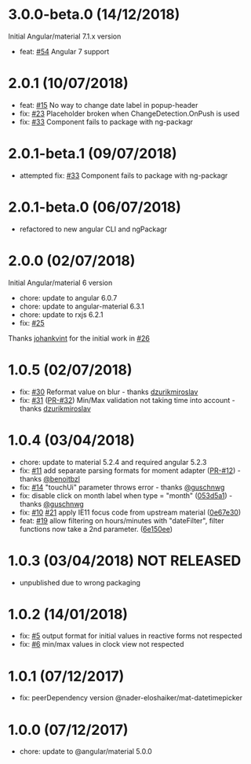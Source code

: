 # 3.0.0-beta.0 (14/12/2018)
Initial Angular/material 7.1.x version
* feat: [#54](https://github.com/kuhnroyal/mat-datetimepicker/issues/54) Angular 7 support

# 2.0.1 (10/07/2018)
* feat: [#15](https://github.com/kuhnroyal/mat-datetimepicker/issues/15) No way to change date label in popup-header
* fix: [#23](https://github.com/kuhnroyal/mat-datetimepicker/issues/23) Placeholder broken when ChangeDetection.OnPush is used
* fix: [#33](https://github.com/kuhnroyal/mat-datetimepicker/issues/33) Component fails to package with ng-packagr

# 2.0.1-beta.1 (09/07/2018)
* attempted fix: [#33](https://github.com/kuhnroyal/mat-datetimepicker/issues/33) Component fails to package with ng-packagr

# 2.0.1-beta.0 (06/07/2018)
* refactored to new angular CLI and ngPackagr

# 2.0.0 (02/07/2018)
Initial Angular/material 6 version
* chore: update to angular 6.0.7
* chore: update to angular-material 6.3.1
* chore: update to rxjs 6.2.1
* fix: [#25](https://github.com/kuhnroyal/mat-datetimepicker/issues/25)

Thanks [johankvint](https://github.com/johankvint) for the initial work in [#26](https://github.com/kuhnroyal/mat-datetimepicker/pull/26)

# 1.0.5 (02/07/2018)
* fix: [#30](https://github.com/kuhnroyal/mat-datetimepicker/pull/30)
Reformat value on blur - thanks [dzurikmiroslav](https://github.com/dzurikmiroslav)
* fix: [#31](https://github.com/kuhnroyal/mat-datetimepicker/issues/31)
([PR-#32](https://github.com/kuhnroyal/mat-datetimepicker/pull/32))
Min/Max validation not taking time into account - thanks [dzurikmiroslav](https://github.com/dzurikmiroslav)

# 1.0.4 (03/04/2018)
* chore: update to material 5.2.4 and required angular 5.2.3
* fix: [#11](https://github.com/kuhnroyal/mat-datetimepicker/issues/11)
add separate parsing formats for moment adapter
([PR-#12](https://github.com/kuhnroyal/mat-datetimepicker/pull/12)) - thanks [@benoitbzl](https://github.com/benoitbzl)
* fix: [#14](https://github.com/kuhnroyal/mat-datetimepicker/pull/14)
"touchUi" parameter throws error - thanks [@guschnwg](https://github.com/guschnwg)
* fix: disable click on month label when type = "month"
([053d5a1](https://github.com/kuhnroyal/mat-datetimepicker/commit/053d5a111e0546cfa33b79117694f4905f1777b0)) - thanks [@guschnwg](https://github.com/guschnwg)
* fix: [#10](https://github.com/kuhnroyal/mat-datetimepicker/issues/10) [#21](https://github.com/kuhnroyal/mat-datetimepicker/issues/21)
apply IE11 focus code from upstream material
([0e67e30](https://github.com/kuhnroyal/mat-datetimepicker/commit/0e67e30b2734985b8dddaa72b03bf1dff70c6b84))
* feat:
[#19](https://github.com/kuhnroyal/mat-datetimepicker/issues/19)
allow filtering on hours/minutes with "dateFilter", filter functions now take a 2nd parameter.
([6e150ee](https://github.com/kuhnroyal/mat-datetimepicker/commit/6e150eeb54a54f77c18e25f578958ee417494c0a))

# 1.0.3 (03/04/2018) NOT RELEASED
* unpublished due to wrong packaging

# 1.0.2 (14/01/2018)
* fix: [#5](https://github.com/kuhnroyal/mat-datetimepicker/issues/5) output format for initial values in reactive forms not respected
* fix: [#6](https://github.com/kuhnroyal/mat-datetimepicker/issues/6) min/max values in clock view not respected

# 1.0.1 (07/12/2017)
* fix: peerDependency version @nader-eloshaiker/mat-datetimepicker

# 1.0.0 (07/12/2017)
* chore: update to @angular/material 5.0.0
